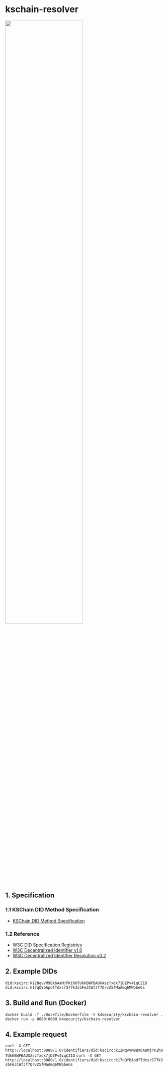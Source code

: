 # kschain-resolver
<img src="https://user-images.githubusercontent.com/72974863/192973196-cb5b248b-d307-4fce-bae6-f3525681ea85.png" width=70% height=70%>


## 1. Specification
### 1.1 KSChain DID Method Specification
+ [KSChain DID Method Specification](https://tangy-gallium-b9b.notion.site/DID-Method-Specification-KSChain-7a77664f1eae47769692f4ff2d029fe0)
### 1.2 Reference
+ [W3C DID Specification Registries](https://www.w3.org/TR/did-spec-registries/)
+ [W3C Decentralized Identifier v1.0](https://w3c.github.io/did-core/)
+ [W3C Decentralized Identifier Resolution v0.2](https://w3c-ccg.github.io/did-resolution/)


## 2. Example DIDs
```did:kscirc:k12NqvVM9BX6AaMjPK1hUTUkKBWPBAUXAszTxdx7jDZPv4iqCZ1D```
```did:kscirc:k17qQYbApdfTdxsrS77k3sbFmJCWfJf7QrvZSfMaAmq6MWpbeGs```


## 3. Build and Run (Docker)
```docker build -f ./Dockfile/Dockerfile -t k4security/kschain-resolver .```
```docker run -p 8080:8080 k4security/kschain-resolver```

## 4. Example request
```curl -X GET http://localhost:8080/1.0/identifiers/did:kscirc:k12NqvVM9BX6AaMjPK1hUTUkKBWPBAUXAszTxdx7jDZPv4iqCZ1D```
```curl -X GET http://localhost:8080/1.0/identifiers/did:kscirc:k17qQYbApdfTdxsrS77k3sbFmJCWfJf7QrvZSfMaAmq6MWpbeGs```

